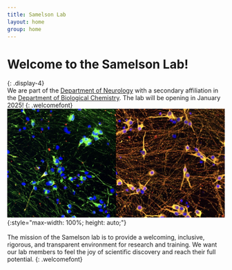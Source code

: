 ```yaml
---
title: Samelson Lab
layout: home
group: home
---
```


# Welcome to the Samelson Lab!
{: .display-4}
<br/>
We are part of the [Department of Neurology](https://www.uclahealth.org/departments/neurology) with a secondary affiliation in the [Department of Biological Chemistry](https://biolchem.ucla.edu/). The lab will be opening in January 2025!
{: .welcomefont}
![Fraser lab logo](/static/img/NeuronFun.jpeg){:style="max-width: 100%; height: auto;"}
<br/>
<br/>
The mission of the Samelson lab is to provide a welcoming, inclusive, rigorous, and transparent environment for research and training. We want our lab members to feel the joy of scientific discovery and reach their full potential.
{: .welcomefont}
